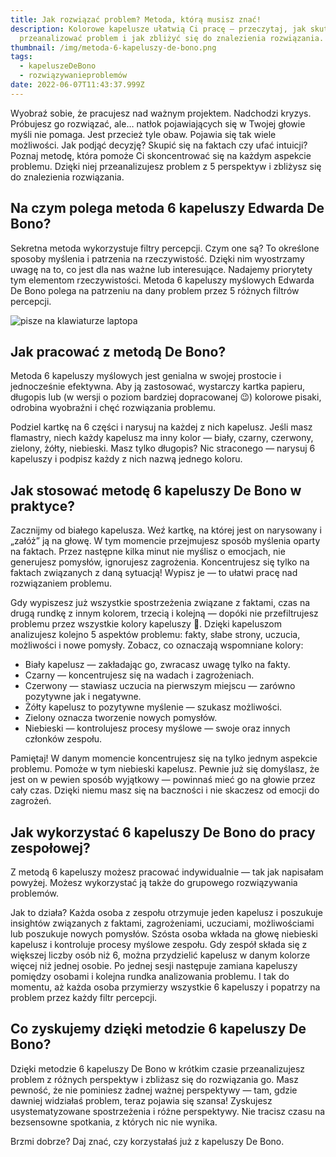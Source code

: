 ```yaml
---
title: Jak rozwiązać problem? Metoda, którą musisz znać!
description: Kolorowe kapelusze ułatwią Ci pracę — przeczytaj, jak skutecznie
  przeanalizować problem i jak zbliżyć się do znalezienia rozwiązania.
thumbnail: /img/metoda-6-kapeluszy-de-bono.png
tags:
  - kapeluszeDeBono
  - rozwiązywanieproblemów
date: 2022-06-07T11:43:37.999Z
---
```

Wyobraź sobie, że pracujesz nad ważnym projektem. Nadchodzi kryzys. Próbujesz go rozwiązać, ale… natłok pojawiających się w Twojej głowie myśli nie pomaga. Jest przecież tyle obaw. Pojawia się tak wiele możliwości. Jak podjąć decyzję? Skupić się na faktach czy ufać intuicji? Poznaj metodę, która pomoże Ci skoncentrować się na każdym aspekcie problemu. Dzięki niej przeanalizujesz problem z 5 perspektyw i zbliżysz się do znalezienia rozwiązania.

## Na czym polega metoda 6 kapeluszy Edwarda De Bono? 

Sekretna metoda wykorzystuje filtry percepcji. Czym one są? To określone sposoby myślenia i patrzenia na rzeczywistość. Dzięki nim wyostrzamy uwagę na to, co jest dla nas ważne lub interesujące. Nadajemy priorytety tym elementom rzeczywistości. Metoda 6 kapeluszy myślowych Edwarda De Bono polega na patrzeniu na dany problem przez 5 różnych filtrów percepcji.

![pisze na klawiaturze laptopa](/img/efektywna-metoda-rozwiązywania-problemów.jpg "praca na komputerze")

## Jak pracować z metodą De Bono?

Metoda 6 kapeluszy myślowych jest genialna w swojej prostocie i jednocześnie efektywna. Aby ją zastosować, wystarczy kartka papieru, długopis lub (w wersji o poziom bardziej dopracowanej 😉) kolorowe pisaki, odrobina wyobraźni i chęć rozwiązania problemu. 

Podziel kartkę na 6 części i narysuj na każdej z nich kapelusz. Jeśli masz flamastry, niech każdy kapelusz ma inny kolor — biały, czarny, czerwony, zielony, żółty, niebieski. Masz tylko długopis? Nic straconego — narysuj 6 kapeluszy i podpisz każdy z nich nazwą jednego koloru. 

## Jak stosować metodę 6 kapeluszy De Bono w praktyce?

Zacznijmy od białego kapelusza. Weź kartkę, na której jest on narysowany i „załóż” ją na głowę. W tym momencie przejmujesz sposób myślenia oparty na faktach. Przez następne kilka minut nie myślisz o emocjach, nie generujesz pomysłów, ignorujesz zagrożenia. Koncentrujesz się tylko na faktach związanych z daną sytuacją! Wypisz je — to ułatwi pracę nad rozwiązaniem problemu.

Gdy wypiszesz już wszystkie spostrzeżenia związane z faktami, czas na drugą rundkę z innym kolorem, trzecią i kolejną — dopóki nie przefiltrujesz problemu przez wszystkie kolory kapeluszy 🙂. Dzięki kapeluszom analizujesz kolejno 5 aspektów problemu: fakty, słabe strony, uczucia, możliwości i nowe pomysły. Zobacz, co oznaczają wspomniane kolory:

* Biały kapelusz — zakładając go, zwracasz uwagę tylko na fakty.
* Czarny — koncentrujesz się na wadach i zagrożeniach.
* Czerwony — stawiasz uczucia na pierwszym miejscu — zarówno pozytywne jak i negatywne.
* Żółty kapelusz to pozytywne myślenie — szukasz możliwości.
* Zielony oznacza tworzenie nowych pomysłów.
* Niebieski — kontrolujesz procesy myślowe — swoje oraz innych członków zespołu.

Pamiętaj! W danym momencie koncentrujesz się na tylko jednym aspekcie problemu. Pomoże w tym niebieski kapelusz. Pewnie już się domyślasz, że jest on w pewien sposób wyjątkowy — powinnaś mieć go na głowie przez cały czas. Dzięki niemu masz się na baczności i nie skaczesz od emocji do zagrożeń.

## Jak wykorzystać 6 kapeluszy De Bono do pracy zespołowej?

Z metodą 6 kapeluszy możesz pracować indywidualnie — tak jak napisałam powyżej. Możesz wykorzystać ją także do grupowego rozwiązywania problemów. 

Jak to działa? Każda osoba z zespołu otrzymuje jeden kapelusz i poszukuje insightów związanych z faktami, zagrożeniami, uczuciami, możliwościami lub poszukuje nowych pomysłów. Szósta osoba wkłada na głowę niebieski kapelusz i kontroluje procesy myślowe zespołu. Gdy zespół składa się z większej liczby osób niż 6, można przydzielić kapelusz w danym kolorze więcej niż jednej osobie. Po jednej sesji następuje zamiana kapeluszy pomiędzy osobami i kolejna rundka analizowania problemu. I tak do momentu, aż każda osoba przymierzy wszystkie 6 kapeluszy i popatrzy na problem przez każdy filtr percepcji.

## Co zyskujemy dzięki metodzie 6 kapeluszy De Bono?

Dzięki metodzie 6 kapeluszy De Bono w krótkim czasie przeanalizujesz problem z różnych perspektyw i zbliżasz się do rozwiązania go. Masz pewność, że nie pominiesz żadnej ważnej perspektywy — tam, gdzie dawniej widziałaś problem, teraz pojawia się szansa! Zyskujesz usystematyzowane spostrzeżenia i różne perspektywy. Nie tracisz czasu na bezsensowne spotkania, z których nic nie wynika. 

Brzmi dobrze? Daj znać, czy korzystałaś już z kapeluszy De Bono.